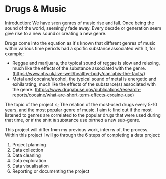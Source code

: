 # Drugs & Music

Introduction:
We have seen genres of music rise and fall. Once being the sound of the world, seemingly fade away. 
Every decade or generation seem give rise to a new sound or creating a new genre.

Drugs come into the equation as it's known that different genres of music within various time periods had a spcific substance associated with it, for example;

- Reggae and marijuana, the typical sound of reggae is slow and relaxing, much like the effects of the substance associated with the genre. (https://www.nhs.uk/live-well/healthy-body/cannabis-the-facts/)
- Metal and cocaine/alcohol, the typical sound of metal is energetic and exhilarating, much like the effects of the substance(s) associated with the genre. (https://www.drugabuse.gov/publications/research-reports/cocaine/what-are-short-term-effects-cocaine-use)

The topic of the project is; The relation of the most-used drugs every 5-10 years, and the most popular genre of music.
I aim to find out if the most listened to genres are correlated to the popular drugs that were used during that time, or if the shift in substance use birthed a new sub-genre. 

This project will differ from my previous work, interms of, the process. 
Within this project I will go through the 6 steps of completing a data project:
1) Project planning
2) Data collection
3) Data cleaning
4) Data exploration
5) Data visualisation 
7) Reporting or documenting the project 
